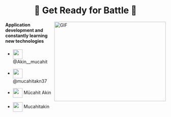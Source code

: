 






<h1 align="center">🔱 Get Ready for Battle 🔱</h1>
 <img align="right" alt="GIF" src="https://user-images.githubusercontent.com/58702554/182378143-b3e54074-fa44-40b6-82c5-11dd9a04e626.gif" width="350" height="250" />
<h4 align="left">Application development and constantly learning new technologies</h4>

<ul>
<li>
<p align="left">
<a href="https://twitter.com/Akin__mucahit" target="blank"><img align="center" src="https://raw.githubusercontent.com/rahuldkjain/github-profile-readme-generator/master/src/images/icons/Social/twitter.svg" height="30" width="30" /></a>
@Akin__mucahit
</li>
<li>
</p>
<p align="left">
  <a href="https://medium.com/@mucahitakn37" target="blank"><img align="center" src="https://raw.githubusercontent.com/rahuldkjain/github-profile-readme-generator/master/src/images/icons/Social/medium.svg" height="30" width="30" /></a>
  @mucahitakn37
  </li>
  <li>
 </p>
<p align="left">
  <a href="https://www.linkedin.com/in/mücahit-akın/" target="blank"><img align="center" src="https://raw.githubusercontent.com/rahuldkjain/github-profile-readme-generator/master/src/images/icons/Social/linked-in-alt.svg" height="30" width="30" /></a>
 Mücahit Akin
 </li>
 <li>
</p>
<p align="left">
  <a href="https://github.com/Mucahitakin" target="blank"><img align="center" src="https://raw.githubusercontent.com/rahuldkjain/github-profile-readme-generator/master/src/images/icons/Social/github.svg"  height="30" width="30" /></a>
 Mucahitakin
</p>
</li>
</ul>
